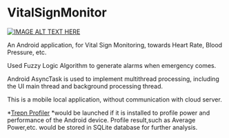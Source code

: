 # VitalSignMonitor

[![IMAGE ALT TEXT HERE](https://github.com/xwang90/VitalSignMonitor/blob/master/VitalSignMonitor.gif)](https://www.youtube.com/watch?v=h5HAFUzbe8o)

An Android application, for Vital Sign Monitoring, towards Heart Rate, Blood Pressure, etc. 

Used Fuzzy Logic Algorithm to generate alarms when emergency comes.

Android AsyncTask is used to implement multithread processing, including the UI main thread and background processing thread.

This is a mobile local application, without communication with cloud server.

*[Trepn Profiler](https://developer.qualcomm.com/software/trepn-power-profiler) *would be launched if it is installed to profile power and performance of the Android device. Profile result,such as Average Power,etc. would be stored in SQLite database for further analysis. 
